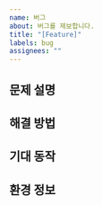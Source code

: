 ```yaml
---
name: 버그
about: 버그를 제보합니다.
title: "[Feature]"
labels: bug
assignees: ""
---
```


## 문제 설명

<!-- 어떤 기능을 제안하는지 자세히 설명해주세요-->

## 해결 방법

<!-- 어떤 기능이 왜 필요한지, 어떤 문제를 해결하는지 자세히 설명해주세요-->

## 기대 동작

<!-- 어떤 결과를 기대하는지 자세히 설명해주세요-->

## 환경 정보

<!-- 어떤 결과를 기대하는지 자세히 설명해주세요-->
